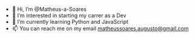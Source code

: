 - 👋 Hi, I’m @Matheus-a-Soares
- 👀 I’m interested in starting my carrer as a Dev
- 🌱 I’m currently learning Python and JavaScript
- 📫 You can reach me on my email matheussoares.augusto@gmail.com

<!---
Matheus-a-Soares/Matheus-a-Soares is a ✨ special ✨ repository because its `README.md` (this file) appears on your GitHub profile.
You can click the Preview link to take a look at your changes.
--->
